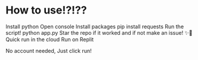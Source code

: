 # How to use!?!??
Install python
Open console
Install packages
pip install requests
Run the script!
python app.py
Star the repo if it worked and if not make an issue! ✨💖
Quick run in the cloud
Run on Replit

No account needed, Just click run!
